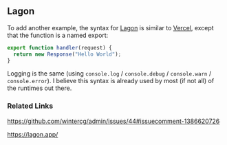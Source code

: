 ## Lagon

To add another example, the syntax for [Lagon](https://lagon.app/) is similar to [Vercel](./vercel.md), except that the function is a named export:

```js
export function handler(request) {
  return new Response("Hello World");
}
```

Logging is the same (using `console.log` / `console.debug` / `console.warn` / `console.error`). I believe this syntax is already used by most (if not all) of the runtimes out there.

### Related Links

https://github.com/wintercg/admin/issues/44#issuecomment-1386620726

https://lagon.app/

